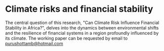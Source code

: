 # Climate risks and financial stability

The central question of this research, "Can Climate Risk Influence Financial Stability in Africa?", delves into the dynamics between environmental shifts and the resilience of financial systems in a region profoundly influenced by its climate.
The working paper can be requested by email to purushottamb@hotmail.com
